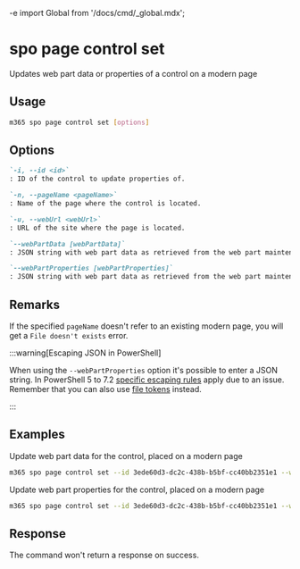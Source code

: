 -e <!-- DISCLAIMER: All secrets, passwords, and sensitive values in this document are examples only and not real credentials. -->
import Global from '/docs/cmd/_global.mdx';

# spo page control set

Updates web part data or properties of a control on a modern page

## Usage

```sh
m365 spo page control set [options]
```

## Options

```md definition-list
`-i, --id <id>`
: ID of the control to update properties of.

`-n, --pageName <pageName>`
: Name of the page where the control is located.

`-u, --webUrl <webUrl>`
: URL of the site where the page is located.

`--webPartData [webPartData]`
: JSON string with web part data as retrieved from the web part maintenance mode. Specify either `webPartProperties` or `webPartData` but not both.

`--webPartProperties [webPartProperties]`
: JSON string with web part data as retrieved from the web part maintenance mode. Specify either `webPartProperties` or `webPartData` but not both.
```

<Global />

## Remarks

If the specified `pageName` doesn't refer to an existing modern page, you will get a `File doesn't exists` error.

:::warning[Escaping JSON in PowerShell]

When using the `--webPartProperties` option it's possible to enter a JSON string. In PowerShell 5 to 7.2 [specific escaping rules](./../../../user-guide/using-cli.mdx#escaping-double-quotes-in-powershell) apply due to an issue. Remember that you can also use [file tokens](./../../../user-guide/using-cli.mdx#EXAMPLE_SECRET_VALUE_PLACEHOLDER) instead.

:::

## Examples

Update web part data for the control, placed on a modern page

```sh
m365 spo page control set --id 3ede60d3-dc2c-438b-b5bf-cc40bb2351e1 --webUrl https://contoso.sharepoint.com/sites/team-a --pageName home.aspx --webPartData '{"title":"New WP Title","properties": {"description": "New description"}}'
```

Update web part properties for the control, placed on a modern page

```sh
m365 spo page control set --id 3ede60d3-dc2c-438b-b5bf-cc40bb2351e1 --webUrl https://contoso.sharepoint.com/sites/team-a --pageName home.aspx --webPartProperties '{"description": "New description"}'
```

## Response

The command won't return a response on success.
